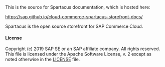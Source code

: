 This is the source for Spartacus documentation, which is hosted here: 

https://sap.github.io/cloud-commerce-spartacus-storefront-docs/

Spartacus is the open source storefront for SAP Commerce Cloud.

#### License

Copyright (c) 2019 SAP SE or an SAP affiliate company. All rights reserved. This file is licensed under the Apache Software License, v. 2 except as noted otherwise in the [LICENSE](LICENSE.txt) file.
